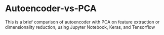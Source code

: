 # Autoencoder-vs-PCA

This is a brief comparison of autoencoder with PCA on feature extraction or dimensionality reduction, using Jupyter Notebook, Keras, and Tensorflow
